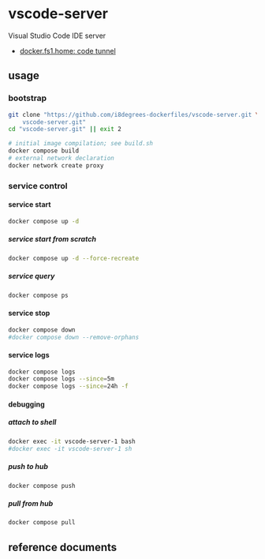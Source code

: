 
# vscode-server

Visual Studio Code IDE server

- [docker.fs1.home: code tunnel](http://docker.fs1.home:8010)

## usage

### bootstrap

```sh
git clone "https://github.com/i8degrees-dockerfiles/vscode-server.git \
    vscode-server.git"
cd "vscode-server.git" || exit 2
```

```sh
# initial image compilation; see build.sh
docker compose build
# external network declaration
docker network create proxy
```

### service control

#### service start

```sh
docker compose up -d
```

##### service start from scratch

```sh
docker compose up -d --force-recreate
```

##### service query

```sh
docker compose ps
```

#### service stop

```sh
docker compose down
#docker compose down --remove-orphans
```

#### service logs

```sh
docker compose logs
docker compose logs --since=5m
docker compose logs --since=24h -f
```

#### debugging

##### attach to shell

```sh
docker exec -it vscode-server-1 bash
#docker exec -it vscode-server-1 sh
```

##### push to hub

```sh
docker compose push
```

##### pull from hub

```sh
docker compose pull
```

## reference documents

[0]:
[90]:
[100]:
[110]:

